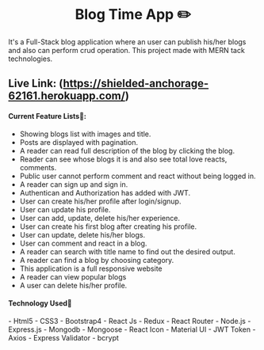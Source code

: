<h1 align="center" >Blog Time App ✏️</h1>

<p>It's a Full-Stack blog application where an user can publish his/her blogs and also can perform crud operation. This project made with MERN tack technologies.</p>


## Live Link: (https://shielded-anchorage-62161.herokuapp.com/)


<h4>Current Feature Lists🐳:</h4>
<ul>
  <li>Showing blogs list with images and title.</li>
  <li>Posts are displayed with pagination.</li>
  <li>A reader can read full description of the blog by clicking the blog.</li>
  <li>Reader can see whose blogs it is and also see total love reacts, comments.</li>
  <li>Public user cannot perform comment and react without being logged in.</li>
  <li>A reader can sign up and sign in.</li>
  <li>Authentican and Authorization has added with JWT.</li>
  <li>User can create his/her profile after login/signup.</li>
  <li>User can update his profile.</li>
  <li>User can add, update, delete his/her experience.</li>
  <li>User can create his first blog after creating his profile.</li>
  <li>User can update, delete his/her blogs.</li>
  <li>User can comment and react in a blog.</li>
  <li>A reader can search with title name to find out the desired output.</li>
  <li>A reader can find a blog by choosing category.</li>
  <li>This application is a full responsive website</li>
  <li>A reader can view popular blogs</li>
  <li>A user can delete his/her profile.</li>
</ul>

<h4>Technology Used🦄</h4>
- Html5
- CSS3
- Bootstrap4
- React Js
- Redux
- React Router
- Node.js
- Express.js
- Mongodb
- Mongoose
- React Icon
- Material UI
- JWT Token
- Axios
- Express Validator
- bcrypt
